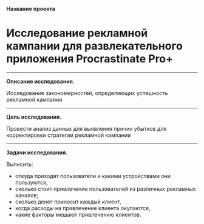 **Название проекта**
        
# Исследование рекламной кампании для развлекательного приложения Procrastinate Pro+
_________________________________________________________________
**Описание исследования.**
        
 Исследование закономерностей, определяющих успешность рекламной кампании   
__________________________________________________________
**Цель исследования.**
    
Провести анализ данных для выявления причин убытков для корректировки стратегии рекламной кампании
__________________________________________________________________________________________________
**Задачи исследования.**

Выянсить:
- откуда приходят пользователи и какими устройствами они пользуются,
- сколько стоит привлечение пользователей из различных рекламных каналов;
- сколько денег приносит каждый клиент,
- когда расходы на привлечение клиента окупаются,
- какие факторы мешают привлечению клиентов.
  
